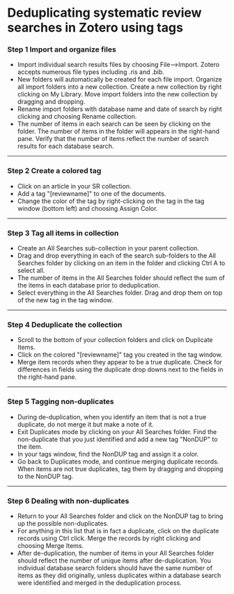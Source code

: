 # Deduplicating systematic review searches in Zotero using tags

### Step 1 Import and organize files
* Import individual search results files by choosing File-->Import. Zotero accepts numerous file types including .ris and .bib.
* New folders will automatically be created for each file import. Organize all import folders into a new collection. Create a new collection by right clicking on My Library. Move import folders into the new collection by dragging and dropping.
* Rename import folders with database name and date of search by right clicking and choosing Rename collection.
* The number of items in each search can be seen by clicking on the folder. The number of items in the folder will appears in the right-hand pane. Verify that the number of items reflect the number of search results for each database search.

---

### Step 2 Create a colored tag
* Click on an article in your SR collection.
* Add a tag "[reviewname]" to one of the documents.
* Change the color of the tag by right-clicking on the tag in the tag window (bottom left) and choosing Assign Color. 

---

### Step 3 Tag all items in collection
* Create an All Searches sub-collection in your parent collection.
* Drag and drop everything in each of the search sub-folders to the All Searches folder by clicking on an item in the folder and clicking Ctrl A to select all.
* The number of items in the All Searches folder should reflect the sum of the items in each database prior to deduplication. 
* Select everything in the All Searches folder. Drag and drop them on top of the new tag in the tag window.

---

### Step 4 Deduplicate the collection
* Scroll to the bottom of your collection folders and click on Duplicate Items.
* Click on the colored "[reviewname]" tag you created in the tag window.
* Merge item records when they appear to be a true duplicate. Check for differences in fields using the duplicate drop downs next to the fields in the right-hand pane.

---

### Step 5 Tagging non-duplicates
* During de-duplication, when you identify an item that is not a true duplicate, do not merge it but make a note of it. 
* Exit Duplicates mode by clicking on your All Searches folder. Find the non-duplicate that you just identified and add a new tag "NonDUP" to the item.
* In your tags window, find the NonDUP tag and assign it a color.
* Go back to Duplicates mode, and continue merging duplicate records. When items are not true duplicates, tag them by dragging and dropping to the NonDUP tag.

---

### Step 6 Dealing with non-duplicates
* Return to your All Searches folder and click on the NonDUP tag to bring up the possible non-duplicates.
* For anything in this list that is in fact a duplicate, click on the duplicate records using Ctrl click. Merge the records by right clicking and choosing Merge Items.
* After de-duplication, the number of items in your All Searches folder should reflect the number of unique items after de-duplication. You individual database search folders should have the same number of items as they did originally, unless duplicates within a database search were identified and merged in the deduplication process.
